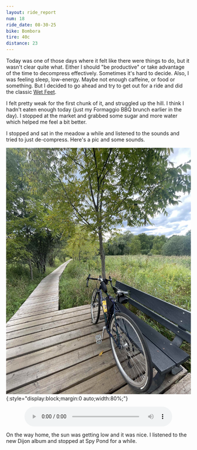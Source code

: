 ```yaml
---
layout: ride_report
num: 18
ride_date: 08-30-25
bike: Bombora
tire: 40c
distance: 23
---
```


Today was one of those days where it felt like there were things to do, but it wasn't clear quite what. Either I should "be productive" or take advantage of the time to decompress effectively. Sometimes it's hard to decide. Also, I was feeling sleep, low-energy. Maybe not enough caffeine, or food or something. But I decided to go ahead and try to get out for a ride and did the classic [Wet Feet](https://www.urbandirt.org/routes/wet-feet). 

I felt pretty weak for the first chunk of it, and struggled up the hill. I think I hadn't eaten enough today (just my Formaggio BBQ brunch earlier in the day). I stopped at the market and grabbed some sugar and more water which helped me feel a bit better. 

I stopped and sat in the meadow a while and listened to the sounds and tried to just de-compress. Here's a pic and some sounds. 

![meadow stop](/figs/ride_reports/18/meadow_stop.jpg){:style="display:block;margin:0 auto;width:80%;"}

<audio controls style="display:block;margin:0 auto;width:80%;">
  <source src="/figs/ride_reports/18/New%20Recording%2033.m4a" type="audio/mpeg">
  Your browser does not support the audio element.
</audio>

On the way home, the sun was getting low and it was nice. I listened to the new Dijon album and stopped at Spy Pond for a while. 